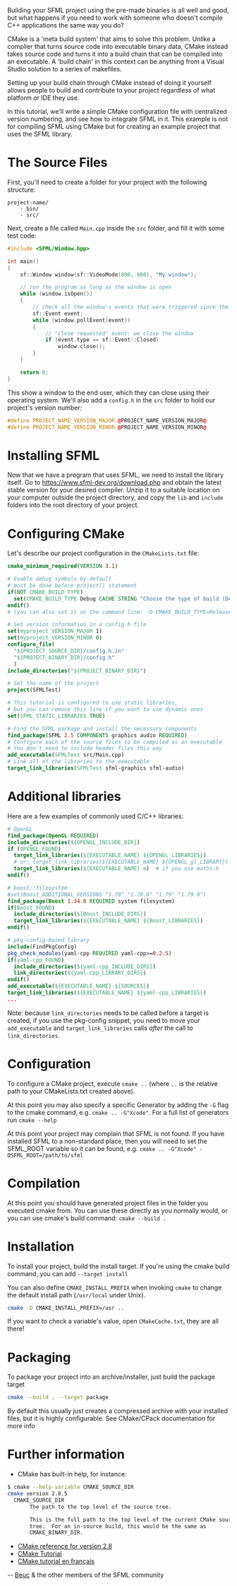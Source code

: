 Building your SFML project using the pre-made binaries is all well and good,
but what happens if you need to work with someone who doesn't compile C++
applications the same way you do?

CMake is a 'meta build system' that aims to solve this problem.
Unlike a complier that turns source code into executable binary data,
CMake instead takes source code and turns it into a build chain that can be
compiled into an executable. A 'build chain' in this context can be anything
from a Visual Studio solution to a series of makefiles.

Setting up your build chain through CMake instead of doing it yourself allows
people to build and contribute to your project regardless of what platform or
IDE they use.

In this tutorial, we'll write a simple CMake configuration file with centralized
version numbering, and see how to integrate SFML in it. This example is not for
compiling SFML using CMake but for creating an example project that uses the
SFML library.

# The Source Files
First, you'll need to create a folder for your project with the following
structure:

```
project-name/
	- bin/
	- src/
```

Next, create a file called `Main.cpp` inside the `src` folder, and fill it with
some test code:

```cpp
#include <SFML/Window.hpp>

int main()
{
    sf::Window window(sf::VideoMode(800, 600), "My window");

    // run the program as long as the window is open
    while (window.isOpen())
    {
        // check all the window's events that were triggered since the last iteration of the loop
        sf::Event event;
        while (window.pollEvent(event))
        {
            // "close requested" event: we close the window
            if (event.type == sf::Event::Closed)
                window.close();
        }
    }

    return 0;
}
```

This show a window to the end user, which they can close using their operating
system. We'll also add a `config.h` in the `src` folder to hold our project's
version number:

```cpp
#define PROJECT_NAME_VERSION_MAJOR @PROJECT_NAME_VERSION_MAJOR@
#define PROJECT_NAME_VERSION_MINOR @PROJECT_NAME_VERSION_MINOR@
```

# Installing SFML
Now that we have a program that uses SFML, we need to install the library itself.
Go to https://www.sfml-dev.org/download.php and obtain the latest stable version
for your desired compiler. Unzip it to a suitable location on your computer
outside the project directory, and copy the `lib` and `include` folders into the
root directory of your project.

# Configuring CMake
Let's describe our project configuration in the `CMakeLists.txt` file:

```cmake
cmake_minimum_required(VERSION 3.1)

# Enable debug symbols by default
# must be done before project() statement
if(NOT CMAKE_BUILD_TYPE)
  set(CMAKE_BUILD_TYPE Debug CACHE STRING "Choose the type of build (Debug or Release)" FORCE)
endif()
# (you can also set it on the command line: -D CMAKE_BUILD_TYPE=Release)

# Set version information in a config.h file
set(myproject_VERSION_MAJOR 1)
set(myproject_VERSION_MINOR 0)
configure_file(
  "${PROJECT_SOURCE_DIR}/config.h.in"
  "${PROJECT_BINARY_DIR}/config.h"
  )
include_directories("${PROJECT_BINARY_DIR}")

# Set the name of the project
project(SFMLTest)

# This tutorial is configured to use static libraries,
# but you can remove this line if you want to use dynamic ones
set(SFML_STATIC_LIBRARIES TRUE)

# Find the SFML package and install the necessary components
find_package(SFML 2.5 COMPONENTS graphics audio REQUIRED)
# Configure each of the source files to be compiled as an executable
# You don't need to include header files this way
add_executable(SFMLTest src/Main.cpp)
# Link all of the libraries to the executable
target_link_libraries(SFMLTest sfml-graphics sfml-audio)
```

# Additional libraries

Here are a few examples of commonly used C/C++ libraries:

```cmake
# OpenGL
find_package(OpenGL REQUIRED)
include_directories(${OPENGL_INCLUDE_DIR})
if (OPENGL_FOUND)
  target_link_libraries(${EXECUTABLE_NAME} ${OPENGL_LIBRARIES})
  # or: target_link_libraries(${EXECUTABLE_NAME} ${OPENGL_gl_LIBRARY})
  target_link_libraries(${EXECUTABLE_NAME} m)  # if you use maths.h
endif()
```
```cmake
# boost::filesystem
#set(Boost_ADDITIONAL_VERSIONS "1.78" "1.78.0" "1.79" "1.79.0")
find_package(Boost 1.34.0 REQUIRED system filesystem)
if(Boost_FOUND)
  include_directories(${Boost_INCLUDE_DIRS})
  target_link_libraries(${EXECUTABLE_NAME} ${Boost_LIBRARIES})
endif()
```
```cmake
# pkg-config-based library
include(FindPkgConfig)
pkg_check_modules(yaml-cpp REQUIRED yaml-cpp>=0.2.5)
if(yaml-cpp_FOUND)
  include_directories(${yaml-cpp_INCLUDE_DIRS})
  link_directories(${yaml-cpp_LIBRARY_DIRS})
endif()
add_executable(${EXECUTABLE_NAME} ${SOURCES})
target_link_libraries(${EXECUTABLE_NAME} ${yaml-cpp_LIBRARIES})
...
```
Note: because `link_directories` needs to be called before a target is created, if you use the pkg-config snippet, you need to move your `add_executable` and `target_link_libraries` calls _after_ the call to `link_directories`.

# Configuration

To configure a CMake project, execute `cmake ..` (where `..` is the relative path to your CMakeLists.txt created above).

At this point you may also specify a specific Generator by adding the `-G` flag to the cmake command, e.g. `cmake .. -G"Xcode"`. For a full list of generators run `cmake --help`

At this point your project may complain that SFML is not found. If you have installed SFML to a non-standard place, then you will need to set the SFML_ROOT variable so it can be found, e.g. `cmake .. -G"Xcode" -DSFML_ROOT=/path/to/sfml`
 
# Compilation

At this point you should have generated project files in the folder you executed cmake from. You can use these directly as you normally would, or you can use cmake's build command: `cmake --build .`
 
# Installation

To install your project, build the install target. If you're using the cmake build command, you can add `--target install`

You can also define `CMAKE_INSTALL_PREFIX` when invoking `cmake` to change the default install path (`/usr/local` under Unix).  
```bash
cmake -D CMAKE_INSTALL_PREFIX=/usr ..
```

If you want to check a variable's value, open `CMakeCache.txt`, they are all there!

# Packaging

To package your project into an archive/installer, just build the package target

```bash
cmake --build . --target package
```

By default this usually just creates a compressed archive with your installed files, but it is highly configurable. See CMake/CPack documentation for more info

# Further information

* CMake has built-in help, for instance:
```bash
$ cmake --help-variable CMAKE_SOURCE_DIR
cmake version 2.8.5
  CMAKE_SOURCE_DIR
       The path to the top level of the source tree.

       This is the full path to the top level of the current CMake source
       tree.  For an in-source build, this would be the same as
       CMAKE_BINARY_DIR.
```

* [CMake reference for version 2.8](http://www.cmake.org/cmake/help/cmake-2-8-docs.html)
* [CMake Tutorial](http://www.cmake.org/cmake/help/cmake_tutorial.html)
* [CMake tutorial en français](http://geenux.wordpress.com/2009/12/27/utilisation-de-cmake/)

-- [Beuc](http://www.beuc.net/) & the other members of the SFML community